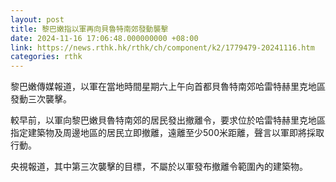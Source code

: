 ```yaml
---
layout: post
title: 黎巴嫩指以軍再向貝魯特南郊發動襲擊
date: 2024-11-16 17:06:48.000000000 +08:00
link: https://news.rthk.hk/rthk/ch/component/k2/1779479-20241116.htm
categories: rthk
---
```


黎巴嫩傳媒報道，以軍在當地時間星期六上午向首都貝魯特南郊哈雷特赫里克地區發動三次襲擊。

較早前，以軍向黎巴嫩貝魯特南郊的居民發出撤離令，要求位於哈雷特赫里克地區指定建築物及周邊地區的居民立即撤離，遠離至少500米距離，聲言以軍即將採取行動。

央視報道，其中第三次襲擊的目標，不屬於以軍發布撤離令範圍內的建築物。

